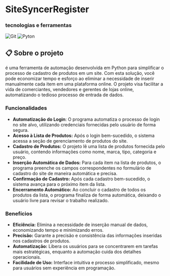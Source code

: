 # SiteSyncerRegister


### tecnologias e ferramentas

![Git](https://img.shields.io/badge/git-%23F05033.svg?style=for-the-badge&logo=git&logoColor=white)
![Pyton](https://img.shields.io/badge/python-grey.svg?style=for-the-badge&logo=python&logoColor=white)


## 📋 Sobre o projeto
 é uma ferramenta de automação desenvolvida em Python para simplificar o processo de cadastro de produtos em um site. Com esta solução, você pode economizar tempo e esforço ao eliminar a necessidade de inserir manualmente cada item em uma plataforma online. O projeto visa facilitar a vida de comerciantes, vendedores e gerentes de lojas online, automatizando o tedioso processo de entrada de dados.


### Funcionalidades
- **Automatização do Login**: O programa automatiza o processo de login no site alvo, utilizando credenciais fornecidas pelo usuário de forma segura.
- **Acesso à Lista de Produtos:** Após o login bem-sucedido, o sistema acessa a seção de gerenciamento de produtos do site.
- **Cadastro de Produtos:** O projeto lê uma lista de produtos fornecida pelo usuário, contendo informações como nome, marca, tipo, categoria e preço.
- **Inserção Automática de Dados:** Para cada item na lista de produtos, o programa preenche os campos correspondentes no formulário de cadastro do site de maneira automática e precisa.
- **Confirmação de Cadastro:** Após cada cadastro bem-sucedido, o sistema avança para o próximo item da lista.
- **Encerramento Automático:** Ao concluir o cadastro de todos os produtos da lista, o programa finaliza de forma automática, deixando o usuário livre para revisar o trabalho realizado.

### Benefícios
- **Eficiência:** Elimina a necessidade de inserção manual de dados, economizando tempo e minimizando erros.
- **Precisão:** Garante a precisão e consistência das informações inseridas nos cadastros de produtos.
- **Automatização:** Libera os usuários para se concentrarem em tarefas mais estratégicas, enquanto a automação cuida dos detalhes operacionais.
- **Facilidade de Uso:** Interface intuitiva e processo simplificado, mesmo para usuários sem experiência em programação.